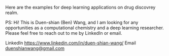 Here are the examples for deep learning applications on drug discovrey realm.

PS:
Hi! This is Duen-shian (Ben) Wang, 
and I am looking for any opportunities as a computational chemistry and a deep learning researcher. 
Please feel free to reach out to me by LinkedIn or email.

LinkedIn https://www.linkedin.com/in/duen-shian-wang/
Email duenshianwang@gmail.com



